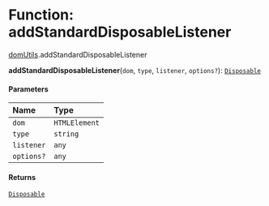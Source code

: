 # Function: addStandardDisposableListener

[domUtils](/auto-docs/free-layout-editor/modules/domUtils.md).addStandardDisposableListener

**addStandardDisposableListener**(`dom`, `type`, `listener`, `options?`): [`Disposable`](/auto-docs/free-layout-editor/interfaces/Disposable-1.md)

#### Parameters

| Name | Type |
| :------ | :------ |
| `dom` | `HTMLElement` | `HTMLDocument` |
| `type` | `string` |
| `listener` | `any` |
| `options?` | `any` |

#### Returns

[`Disposable`](/auto-docs/free-layout-editor/interfaces/Disposable-1.md)
